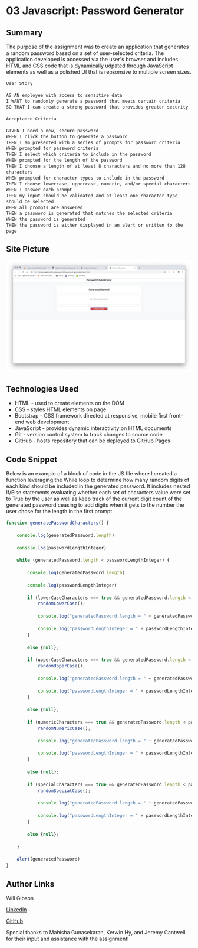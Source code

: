 # 03 Javascript: Password Generator

## Summary 

The purpose of the assignment was to create an application that generates a random password based on a set of user-selected criteria. The application developed is accessed via the user's browser and includes HTML and CSS code that is dynamically udpated through JavaScript elements as well as a polished UI that is repsonsive to multiple screen sizes.

```
User Story

AS AN employee with access to sensitive data
I WANT to randomly generate a password that meets certain criteria
SO THAT I can create a strong password that provides greater security

Acceptance Criteria

GIVEN I need a new, secure password
WHEN I click the button to generate a password
THEN I am presented with a series of prompts for password criteria
WHEN prompted for password criteria
THEN I select which criteria to include in the password
WHEN prompted for the length of the password
THEN I choose a length of at least 8 characters and no more than 128 characters
WHEN prompted for character types to include in the password
THEN I choose lowercase, uppercase, numeric, and/or special characters
WHEN I answer each prompt
THEN my input should be validated and at least one character type should be selected
WHEN all prompts are answered
THEN a password is generated that matches the selected criteria
WHEN the password is generated
THEN the password is either displayed in an alert or written to the page
```

## Site Picture
![Site](password-generator.png)

## Technologies Used
- HTML - used to create elements on the DOM
- CSS - styles HTML elements on page
- Bootstrap - CSS framework directed at responsive, mobile first front-end web development
- JavaScript - provides dynamic interactivity on HTML documents
- Git - version control system to track changes to source code
- GitHub - hosts repository that can be deployed to GitHub Pages

## Code Snippet

Below is an example of a block of code in the JS file where I created a function leveraging the While loop to determine how many random digits of each kind should be included in the generated password. It includes nested If/Else statements evaluating whether each set of characters value were set to True by the user as well as keep track of the current digit count of the generated password ceasing to add digits when it gets to the number the user chose for the length in the first prompt.

```js
function generatePasswordCharacters() {
    
    console.log(generatedPassword.length)

    console.log(passwordLengthInteger)

    while (generatedPassword.length < passwordLengthInteger) {
        
        console.log(generatedPassword.length)

        console.log(passwordLengthInteger)
        
        if (lowerCaseCharacters === true && generatedPassword.length < passwordLengthInteger) {
            randomLowerCase();

            console.log("generatedPassword.length = " + generatedPassword.length)

            console.log("passwordLengthInteger = " + passwordLengthInteger)
        }

        else {null};

        if (upperCaseCharacters === true && generatedPassword.length < passwordLengthInteger) {
            randomUpperCase();
            
            console.log("generatedPassword.length = " + generatedPassword.length)

            console.log("passwordLengthInteger = " + passwordLengthInteger)
        }

        else {null};

        if (numericCharacters === true && generatedPassword.length < passwordLengthInteger) {
            randomNumericCase();

            console.log("generatedPassword.length = " + generatedPassword.length)

            console.log("passwordLengthInteger = " + passwordLengthInteger)
        }

        else {null};

        if (specialCharacters === true && generatedPassword.length < passwordLengthInteger) {
            randomSpecialCase();

            console.log("generatedPassword.length = " + generatedPassword.length)

            console.log("passwordLengthInteger = " + passwordLengthInteger)
        }

        else {null};
        
    }

    alert(generatedPassword)
}
```

## Author Links

Will Gibson

[LinkedIn](https://www.linkedin.com/in/wtgibson/)

[GitHub](https://github.com/wtgibson/1-code-refactor)

Special thanks to Mahisha Gunasekaran, Kerwin Hy, and Jeremy Cantwell for their input and assistance with the assignment!
